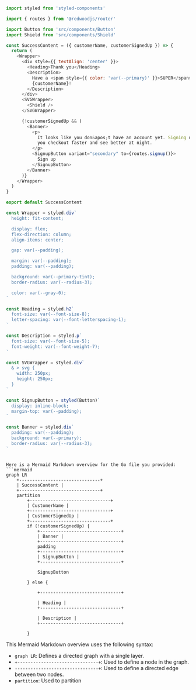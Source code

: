 ```js

import styled from 'styled-components'

import { routes } from '@redwoodjs/router'

import Button from 'src/components/Button'
import Shield from 'src/components/Shield'

const SuccessContent = ({ customerName, customerSignedUp }) => {
  return (
    <Wrapper>
      <div style={{ textAlign: 'center' }}>
        <Heading>Thank you</Heading>
        <Description>
          Have a <span style={{ color: 'var(--primary)' }}>SUPER</span> day,{' '}
          {customerName}!
        </Description>
      </div>
      <SVGWrapper>
        <Shield />
      </SVGWrapper>

      {!customerSignedUp && (
        <Banner>
          <p>
            It looks like you don&apos;t have an account yet. Signing up lets
            you checkout faster and see better at night.
          </p>
          <SignupButton variant="secondary" to={routes.signup()}>
            Sign up
          </SignupButton>
        </Banner>
      )}
    </Wrapper>
  )
}

export default SuccessContent

const Wrapper = styled.div`
  height: fit-content;

  display: flex;
  flex-direction: column;
  align-items: center;

  gap: var(--padding);

  margin: var(--padding);
  padding: var(--padding);

  background: var(--primary-tint);
  border-radius: var(--radius-3);

  color: var(--gray-0);
`

const Heading = styled.h2`
  font-size: var(--font-size-8);
  letter-spacing: var(--font-letterspacing-1);
`

const Description = styled.p`
  font-size: var(--font-size-5);
  font-weight: var(--font-weight-7);
`

const SVGWrapper = styled.div`
  & > svg {
    width: 250px;
    height: 250px;
  }
`

const SignupButton = styled(Button)`
  display: inline-block;
  margin-top: var(--padding);
`

const Banner = styled.div`
  padding: var(--padding);
  background: var(--primary);
  border-radius: var(--radius-3);
`


```

```mermaid

Here is a Mermaid Markdown overview for the Go file you provided:
```mermaid
graph LR
    +-------------------------------+
    | SuccessContent |
    +-------------------------------+
    partition
        +-------------------------------+
        | CustomerName |
        +-------------------------------+
        | CustomerSignedUp |
        +-------------------------------+
        if (!customerSignedUp) {
            +-------------------------------+
            | Banner |
            +-------------------------------+
            padding
            +-------------------------------+
            | SignupButton |
            +-------------------------------+

            SignupButton

        } else {

            +-------------------------------+

            | Heading |
            +-------------------------------+

            | Description |
            +-------------------------------+

        }
```
This Mermaid Markdown overview uses the following syntax:
* `graph LR`: Defines a directed graph with a single layer.
* `+-------------------------------+`: Used to define a node in the graph.
* `--------------------------------+`: Used to define a directed edge between two nodes.
* `partition`: Used to partition

```
